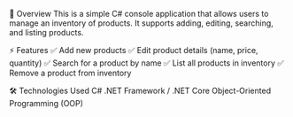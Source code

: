 📌 Overview
This is a simple C# console application that allows users to manage an inventory of products. It supports adding, editing, searching, and listing products.

⚡ Features
✅ Add new products
✅ Edit product details (name, price, quantity)
✅ Search for a product by name
✅ List all products in inventory
✅ Remove a product from inventory

🛠 Technologies Used
C#
.NET Framework / .NET Core
Object-Oriented Programming (OOP)
